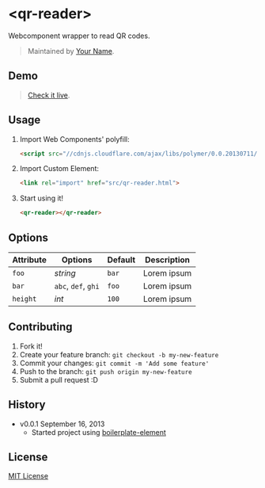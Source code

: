 # &lt;qr-reader&gt;

Webcomponent wrapper to read QR codes.

> Maintained by [Your Name](https://github.com/yourname).

## Demo

> [Check it live](http://educastellano.github.io/qr-reader).

## Usage

1. Import Web Components' polyfill:

	```html
	<script src="//cdnjs.cloudflare.com/ajax/libs/polymer/0.0.20130711/polymer.min.js"></script>
	```

2. Import Custom Element:

	```html
	<link rel="import" href="src/qr-reader.html">
	```

3. Start using it!

	```html
	<qr-reader></qr-reader>
	```

## Options

Attribute  | Options                   | Default             | Description
---        | ---                       | ---                 | ---
`foo`      | *string*                  | `bar`               | Lorem ipsum
`bar`      | `abc`, `def`, `ghi` 	   | `foo`               | Lorem ipsum
`height`   | *int*                     | `100`               | Lorem ipsum


## Contributing

1. Fork it!
2. Create your feature branch: `git checkout -b my-new-feature`
3. Commit your changes: `git commit -m 'Add some feature'`
4. Push to the branch: `git push origin my-new-feature`
5. Submit a pull request :D

## History

* v0.0.1 September 16, 2013
	* Started project using [boilerplate-element](https://github.com/customelements/boilerplate-element)

## License

[MIT License](http://opensource.org/licenses/MIT)